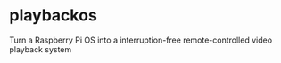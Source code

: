# playbackos
Turn a Raspberry Pi OS into a interruption-free remote-controlled video playback system
